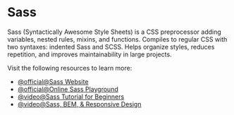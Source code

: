 # Sass

Sass (Syntactically Awesome Style Sheets) is a CSS preprocessor adding variables, nested rules, mixins, and functions. Compiles to regular CSS with two syntaxes: indented Sass and SCSS. Helps organize styles, reduces repetition, and improves maintainability in large projects.

Visit the following resources to learn more:

- [@official@Sass Website](https://sass-lang.com/)
- [@official@Online Sass Playground](https://sass-lang.com/playground/)
- [@video@Sass Tutorial for Beginners](https://www.youtube.com/watch?v=_a5j7KoflTs)
- [@video@Sass, BEM, & Responsive Design](https://www.youtube.com/watch?v=jfMHA8SqUL4)
